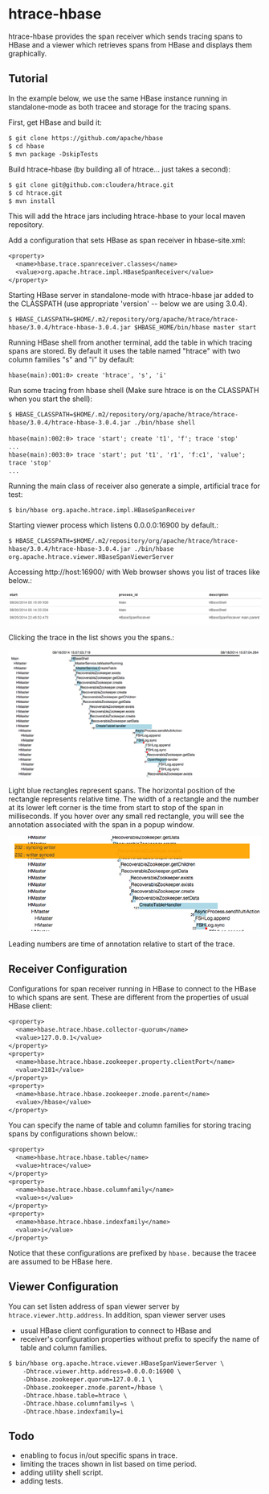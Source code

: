 <!--
 Licensed to the Apache Software Foundation (ASF) under one or more
 contributor license agreements.  See the NOTICE file distributed with
 this work for additional information regarding copyright ownership.
 The ASF licenses this file to You under the Apache License, Version 2.0
 (the "License"); you may not use this file except in compliance with
 the License.  You may obtain a copy of the License at

     http://www.apache.org/licenses/LICENSE-2.0

 Unless required by applicable law or agreed to in writing, software
 distributed under the License is distributed on an "AS IS" BASIS,
 WITHOUT WARRANTIES OR CONDITIONS OF ANY KIND, either express or implied.
 See the License for the specific language governing permissions and
 limitations under the License.
-->

htrace-hbase
============

htrace-hbase provides the span receiver which sends tracing spans to HBase
and a viewer which retrieves spans from HBase and displays them graphically.


Tutorial
--------

In the example below, we use the same HBase instance running in standalone-mode
as both tracee and storage for the tracing spans.

First, get HBase and build it:

    $ git clone https://github.com/apache/hbase
    $ cd hbase
    $ mvn package -DskipTests

Build htrace-hbase (by building all of htrace... just takes a second):

    $ git clone git@github.com:cloudera/htrace.git
    $ cd htrace.git
    $ mvn install

This will add the htrace jars including htrace-hbase to your local
maven repository.

Add a configuration that sets HBase as span receiver in hbase-site.xml:

    <property>
      <name>hbase.trace.spanreceiver.classes</name>
      <value>org.apache.htrace.impl.HBaseSpanReceiver</value>
    </property>

Starting HBase server in standalone-mode with htrace-hbase jar added
to the CLASSPATH (use appropriate 'version' -- below we are using 3.0.4).

    $ HBASE_CLASSPATH=$HOME/.m2/repository/org/apache/htrace/htrace-hbase/3.0.4/htrace-hbase-3.0.4.jar $HBASE_HOME/bin/hbase master start

Running HBase shell from another terminal, add the table in which
tracing spans are stored.  By default it uses the table named
"htrace" with two column families "s" and "i" by default:

    hbase(main):001:0> create 'htrace', 's', 'i'

Run some tracing from hbase shell (Make sure htrace is on the CLASSPATH when you start the shell):

    $ HBASE_CLASSPATH=$HOME/.m2/repository/org/apache/htrace/htrace-hbase/3.0.4/htrace-hbase-3.0.4.jar ./bin/hbase shell

    hbase(main):002:0> trace 'start'; create 't1', 'f'; trace 'stop'
    ...
    hbase(main):003:0> trace 'start'; put 't1', 'r1', 'f:c1', 'value'; trace 'stop'
    ...

Running the main class of receiver also generate a simple, artificial trace for test:

    $ bin/hbase org.apache.htrace.impl.HBaseSpanReceiver

Starting viewer process which listens 0.0.0.0:16900 by default.:

    $ HBASE_CLASSPATH=$HOME/.m2/repository/org/apache/htrace/htrace-hbase/3.0.4/htrace-hbase-3.0.4.jar ./bin/hbase org.apache.htrace.viewer.HBaseSpanViewerServer

Accessing http://host:16900/ with Web browser shows you list of traces like below.:

![list of traces](traces.png "traces list")

Clicking the trace in the list shows you the spans.:

![visualization of spans](spans.png "spans view")

Light blue rectangles represent spans.
The horizontal position of the rectangle represents relative time.
The width of a rectangle and the number at its lower left corner
is the time from start to stop of the span in milliseconds.
If you hover over any small red rectangle, you will see the annotation
associated with the span in a popup window.

![timeline annotations](timelines.png "timeline annotations")

Leading numbers are time of annotation relative to start of the trace.


Receiver Configuration
----------------------

Configurations for span receiver running in HBase
to connect to the HBase to which spans are sent.
These are different from the properties of usual HBase client:

    <property>
      <name>hbase.htrace.hbase.collector-quorum</name>
      <value>127.0.0.1</value>
    </property>
    <property>
      <name>hbase.htrace.hbase.zookeeper.property.clientPort</name>
      <value>2181</value>
    </property>
    <property>
      <name>hbase.htrace.hbase.zookeeper.znode.parent</name>
      <value>/hbase</value>
    </property>

You can specify the name of table and column families
for storing tracing spans by configurations shown below.:

    <property>
      <name>hbase.htrace.hbase.table</name>
      <value>htrace</value>
    </property>
    <property>
      <name>hbase.htrace.hbase.columnfamily</name>
      <value>s</value>
    </property>
    <property>
      <name>hbase.htrace.hbase.indexfamily</name>
      <value>i</value>
    </property>

Notice that these configurations are prefixed by `hbase.`
because the tracee are assumed to be HBase here.


Viewer Configuration
--------------------

You can set listen address of span viewer server by `htrace.viewer.http.address`.
In addition, span viewer server uses
- usual HBase client configuration to connect to HBase and
- receiver's configuration properties without prefix
  to specify the name of table and column families.

```
$ bin/hbase org.apache.htrace.viewer.HBaseSpanViewerServer \
    -Dhtrace.viewer.http.address=0.0.0.0:16900 \
    -Dhbase.zookeeper.quorum=127.0.0.1 \
    -Dhbase.zookeeper.znode.parent=/hbase \
    -Dhtrace.hbase.table=htrace \
    -Dhtrace.hbase.columnfamily=s \
    -Dhtrace.hbase.indexfamily=i
```

Todo
----

- enabling to focus in/out specific spans in trace.
- limiting the traces shown in list based on time period.
- adding utility shell script.
- adding tests.
